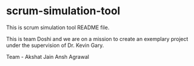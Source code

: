 # scrum-simulation-tool
This is scrum simulation tool README file.

This is team Doshi and we are on a mission to create an exemplary project under the supervision of Dr. Kevin Gary.

Team -
Akshat Jain
Ansh Agrawal